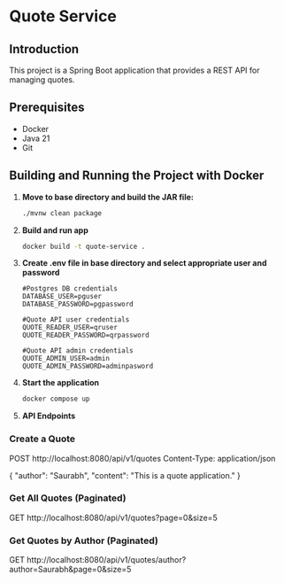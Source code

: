 # Quote Service

## Introduction

This project is a Spring Boot application that provides a REST API for managing quotes.

## Prerequisites

- Docker
- Java 21
- Git

## Building and Running the Project with Docker

1. **Move to base directory and build the JAR file:**
   ```sh
   ./mvnw clean package

2. **Build and run app**
   ```sh
   docker build -t quote-service .  

3. **Create .env file in base directory and select appropriate user and password**
   ```text
   #Postgres DB credentials
   DATABASE_USER=pguser
   DATABASE_PASSWORD=pgpassword
   
   #Quote API user credentials
   QUOTE_READER_USER=qruser
   QUOTE_READER_PASSWORD=qrpassword
   
   #Quote API admin credentials
   QUOTE_ADMIN_USER=admin
   QUOTE_ADMIN_PASSWORD=adminpasword

4. **Start the application**
   ```sh
   docker compose up

5. **API Endpoints**

### Create a Quote

POST http://localhost:8080/api/v1/quotes
Content-Type: application/json

{
"author": "Saurabh",
"content": "This is a quote application."
}

### Get All Quotes (Paginated)

GET http://localhost:8080/api/v1/quotes?page=0&size=5

### Get Quotes by Author (Paginated)

GET http://localhost:8080/api/v1/quotes/author?author=Saurabh&page=0&size=5
   
